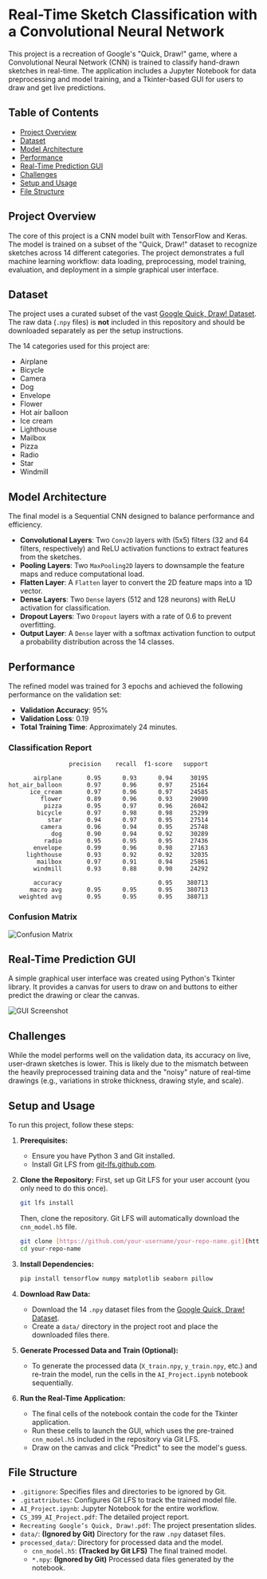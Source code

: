 # Real-Time Sketch Classification with a Convolutional Neural Network

This project is a recreation of Google's "Quick, Draw!" game, where a Convolutional Neural Network (CNN) is trained to classify hand-drawn sketches in real-time. The application includes a Jupyter Notebook for data preprocessing and model training, and a Tkinter-based GUI for users to draw and get live predictions.

## Table of Contents
- [Project Overview](#project-overview)
- [Dataset](#dataset)
- [Model Architecture](#model-architecture)
- [Performance](#performance)
- [Real-Time Prediction GUI](#real-time-prediction-gui)
- [Challenges](#challenges)
- [Setup and Usage](#setup-and-usage)
- [File Structure](#file-structure)

## Project Overview

The core of this project is a CNN model built with TensorFlow and Keras. The model is trained on a subset of the "Quick, Draw!" dataset to recognize sketches across 14 different categories. The project demonstrates a full machine learning workflow: data loading, preprocessing, model training, evaluation, and deployment in a simple graphical user interface.

## Dataset

The project uses a curated subset of the vast [Google Quick, Draw! Dataset](https://github.com/googlecreativelab/quickdraw-dataset). The raw data (`.npy` files) is **not** included in this repository and should be downloaded separately as per the setup instructions.

The 14 categories used for this project are:
- Airplane
- Bicycle
- Camera
- Dog
- Envelope
- Flower
- Hot air balloon
- Ice cream
- Lighthouse
- Mailbox
- Pizza
- Radio
- Star
- Windmill

## Model Architecture

The final model is a Sequential CNN designed to balance performance and efficiency.

-   **Convolutional Layers**: Two `Conv2D` layers with (5x5) filters (32 and 64 filters, respectively) and ReLU activation functions to extract features from the sketches.
-   **Pooling Layers**: Two `MaxPooling2D` layers to downsample the feature maps and reduce computational load.
-   **Flatten Layer**: A `Flatten` layer to convert the 2D feature maps into a 1D vector.
-   **Dense Layers**: Two `Dense` layers (512 and 128 neurons) with ReLU activation for classification.
-   **Dropout Layers**: Two `Dropout` layers with a rate of 0.6 to prevent overfitting.
-   **Output Layer**: A `Dense` layer with a softmax activation function to output a probability distribution across the 14 classes.

## Performance

The refined model was trained for 3 epochs and achieved the following performance on the validation set:
-   **Validation Accuracy**: 95%
-   **Validation Loss**: 0.19
-   **Total Training Time**: Approximately 24 minutes.

### Classification Report

```
                 precision    recall  f1-score   support

       airplane       0.95      0.93      0.94     30195
hot_air_balloon       0.97      0.96      0.97     25164
      ice_cream       0.97      0.96      0.97     24585
         flower       0.89      0.96      0.93     29090
          pizza       0.95      0.97      0.96     26042
        bicycle       0.97      0.98      0.98     25299
           star       0.94      0.97      0.95     27514
         camera       0.96      0.94      0.95     25748
            dog       0.90      0.94      0.92     30289
          radio       0.95      0.95      0.95     27436
       envelope       0.99      0.96      0.98     27163
     lighthouse       0.93      0.92      0.92     32035
        mailbox       0.97      0.91      0.94     25861
       windmill       0.93      0.88      0.90     24292

       accuracy                           0.95    380713
      macro avg       0.95      0.95      0.95    380713
   weighted avg       0.95      0.95      0.95    380713
```

### Confusion Matrix
![Confusion Matrix](assets/cf.png) 

## Real-Time Prediction GUI

A simple graphical user interface was created using Python's Tkinter library. It provides a canvas for users to draw on and buttons to either predict the drawing or clear the canvas.

![GUI Screenshot](assets/A1.png)

## Challenges

While the model performs well on the validation data, its accuracy on live, user-drawn sketches is lower. This is likely due to the mismatch between the heavily preprocessed training data and the "noisy" nature of real-time drawings (e.g., variations in stroke thickness, drawing style, and scale).

## Setup and Usage

To run this project, follow these steps:

1.  **Prerequisites:**
    -   Ensure you have Python 3 and Git installed.
    -   Install Git LFS from [git-lfs.github.com](https://git-lfs.github.com).

2.  **Clone the Repository:**
    First, set up Git LFS for your user account (you only need to do this once).
    ```bash
    git lfs install
    ```
    Then, clone the repository. Git LFS will automatically download the `cnn_model.h5` file.
    ```bash
    git clone [https://github.com/your-username/your-repo-name.git](https://github.com/your-username/your-repo-name.git)
    cd your-repo-name
    ```

3.  **Install Dependencies:**
    ```bash
    pip install tensorflow numpy matplotlib seaborn pillow
    ```

4.  **Download Raw Data:**
    -   Download the 14 `.npy` dataset files from the [Google Quick, Draw! Dataset](https://console.cloud.google.com/storage/browser/quickdraw_dataset/full/numpy_bitmap).
    -   Create a `data/` directory in the project root and place the downloaded files there.

5.  **Generate Processed Data and Train (Optional):**
    -   To generate the processed data (`X_train.npy`, `y_train.npy`, etc.) and re-train the model, run the cells in the `AI_Project.ipynb` notebook sequentially.

6.  **Run the Real-Time Application:**
    -   The final cells of the notebook contain the code for the Tkinter application.
    -   Run these cells to launch the GUI, which uses the pre-trained `cnn_model.h5` included in the repository via Git LFS.
    -   Draw on the canvas and click "Predict" to see the model's guess.

## File Structure

-   `.gitignore`: Specifies files and directories to be ignored by Git.
-   `.gitattributes`: Configures Git LFS to track the trained model file.
-   `AI_Project.ipynb`: Jupyter Notebook for the entire workflow.
-   `CS_399_AI_Project.pdf`: The detailed project report.
-   `Recreating Google’s Quick, Draw!.pdf`: The project presentation slides.
-   `data/`: **(Ignored by Git)** Directory for the raw `.npy` dataset files.
-   `processed_data/`: Directory for processed data and the model.
    -   `cnn_model.h5`: **(Tracked by Git LFS)** The final trained model.
    -   `*.npy`: **(Ignored by Git)** Processed data files generated by the notebook.

